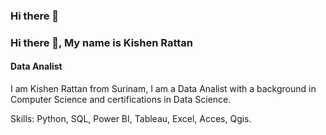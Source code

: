 ### Hi there 👋

### Hi there 👋, My name is Kishen Rattan
#### Data Analist


I am Kishen Rattan from Surinam, I am a Data Analist with a background in Computer Science and certifications in Data Science.

Skills: Python, SQL, Power BI, Tableau, Excel, Acces, Qgis.







